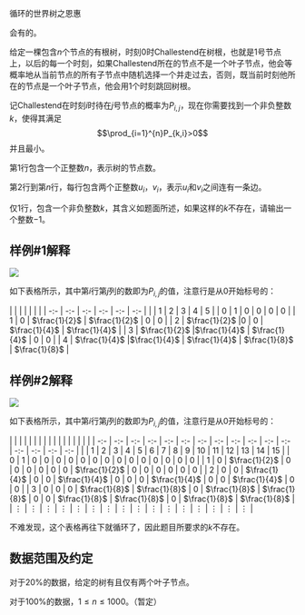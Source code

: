 循环的世界树之恩惠



会有的。



给定一棵包含$n$个节点的有根树，时刻$0$时$\text{Challestend}$在树根，也就是$1$号节点上，以后的每一个时刻，如果$\text{Challestend}$所在的节点不是一个叶子节点，他会等概率地从当前节点的所有子节点中随机选择一个并走过去，否则，既当前时刻他所在的节点是一个叶子节点，他会用$1$个时刻跳回树根。

记$\text{Challestend}$在时刻$i$时待在$j$号节点的概率为$P_{i,j}$，现在你需要找到一个非负整数$k$，使得其满足
$$\prod_{i=1}^{n}P_{k,i}>0$$
并且最小。



第$1$行包含一个正整数$n$，表示树的节点数。

第$2$行到第$n$行，每行包含两个正整数$u_i$，$v_i$，表示$u_i$和$v_i$之间连有一条边。



仅$1$行，包含一个非负整数$k$，其含义如题面所述，如果这样的$k$不存在，请输出一个整数$-1$。



## 样例#$1$解释

![](https://cdn.luogu.org/upload/pic/34188.png)

如下表格所示，其中第$i$行第$j$列的数即为$P_{i,j}$的值，注意行是从$0$开始标号的：

|  |  |  |  |  |  |
| -:- | -:- | -:- | -:- | -:- | -:- |
|  | $1$ | $2$ | $3$ | $4$ | $5$ |
| $0$ | $1$ | $0$ | $0$ | $0$ | $0$ |
| $1$ | $0$ | $\frac{1}{2}$ | $\frac{1}{2}$ | $0$ | $0$ |
| $2$ | $\frac{1}{2}$ |$0$ | $0$ | $\frac{1}{4}$ | $\frac{1}{4}$ |
| $3$ | $\frac{1}{2}$ |$\frac{1}{4}$ | $\frac{1}{4}$ | $0$ | $0$ |
| $4$ | $\frac{1}{4}$ |$\frac{1}{4}$ | $\frac{1}{4}$ | $\frac{1}{8}$ | $\frac{1}{8}$ |

## 样例#$2$解释

![](https://cdn.luogu.org/upload/pic/34202.png)

如下表格所示，其中第$i$行第$j$列的数即为$P_{i,j}$的值，注意行是从$0$开始标号的：

|  |  |  |  |  |  |  |  |  |  |  |  |  |  |  |  |
| -:- | -:- | -:- | -:- | -:- | -:- | -:- | -:- | -:- | -:- | -:- | -:- | -:- | -:- | -:- | -:- |
|  | $1$ | $2$ | $3$ | $4$ | $5$ | $6$ | $7$ | $8$ | $9$ | $10$ | $11$ | $12$ | $13$ | $14$ | $15$ |
| $0$ | $1$ | $0$ | $0$ | $0$ | $0$ | $0$ | $0$ | $0$ | $0$ | $0$ | $0$ | $0$ | $0$ | $0$ | $0$ |
| $1$ | $0$ | $\frac{1}{2}$ | $0$ | $0$ | $0$ | $0$ | $0$ | $0$ | $\frac{1}{2}$ | $0$ | $0$ | $0$ | $0$ | $0$ | $0$ |
| $2$ | $0$ | $0$ | $\frac{1}{4}$ | $0$ | $0$ | $\frac{1}{4}$ | $0$ | $0$ | $0$ | $\frac{1}{4}$ | $0$ | $0$ | $\frac{1}{4}$ | $0$ | $0$ |
| $3$ | $0$ | $0$ | $0$ | $\frac{1}{8}$ | $\frac{1}{8}$ | $0$ | $\frac{1}{8}$ | $\frac{1}{8}$ | $0$ | $0$ | $\frac{1}{8}$ | $\frac{1}{8}$ | $0$ | $\frac{1}{8}$ | $\frac{1}{8}$ |
| $\vdots$ | $\vdots$ | $\vdots$ | $\vdots$ | $\vdots$ | $\vdots$ | $\vdots$ | $\vdots$ | $\vdots$ | $\vdots$ | $\vdots$ | $\vdots$ | $\vdots$ | $\vdots$ | $\vdots$ | $\vdots$ |

不难发现，这个表格再往下就循环了，因此题目所要求的$k$不存在。

## 数据范围及约定

对于$20\%$的数据，给定的树有且仅有两个叶子节点。

对于$100\%$的数据，$1\leqslant n\leqslant 1000$。（暂定）
